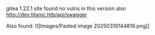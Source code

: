 
gitea 1.22.1 site
found no vulns in this version
also http://dev.titanic.htb/api/swagger

Also found:
![[Images/Pasted image 20250319144819.png]]

